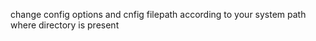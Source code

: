 change config options and cnfig filepath according to your system path where directory is present 


